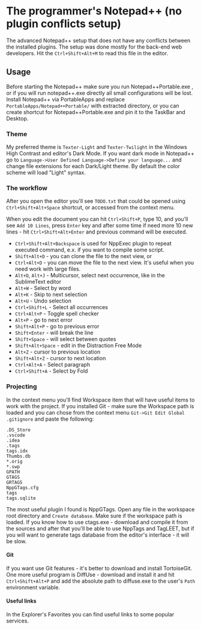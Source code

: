 # The programmer's Notepad++ (no plugin conflicts setup)

The advanced Notepad++ setup that does not have any conflicts between the installed plugins. The setup was done mostly for the back-end web developers. Hit the `Ctrl+Shift+Alt+M` to read this file in the editor.


## Usage

Before starting the Notepad++ make sure you run Notepad++Portable.exe , or if you will run notepad++.exe directly all small configurations will be lost. Install Notepad++ via PortableApps and replace `PortableApps/Notepad++Portable/` with extracted directory, or you can create shortcut for Notepad++Portable.exe and pin it to the TaskBar and Desktop.


### Theme

My preferred theme is `Texter-Light` and `Texter-Twilight` in the Windows High Contrast and editor's Dark Mode. If you want dark mode in Notepad++ go to `Language->User Defined Language->Define your language...` and change file extensions for each Dark/Light theme. By default the color scheme will load "Light" syntax.


### The workflow

After you open the editor you'll see `TODO.txt` that could be opened using `Ctrl+Shift+Alt+Space` shortcut, or accessed from the context menu.

When you edit the document you can hit `Ctrl+Shift+P`, type 10, and you'll see `Add 10 Lines`, press `Enter` key and after some time if need more 10 new lines - hit `Ctrl+Shift+Alt+Enter` and previous command will be executed. 

- `Ctrl+Shift+Alt+Backspace` is used for NppExec plugin to repeat executed command, e.x. if you want to compile some script.
- `Shift+Alt+D` - you can clone the file to the next view, or
- `Ctrl+Alt+D` - you can move the file to the next view. It's useful when you need work with large files.
- `Alt+D`, `Alt+J` - Multicursor, select next occurrence, like in the SublimeText editor
- `Alt+W` - Select by word
- `Alt+K` - Skip to next selection
- `Alt+U` - Undo selection
- `Ctrl+Shift+L` - Select all occurrences 
- `Ctrl+Alt+P` - Toggle spell checker
- `Alt+P` - go to next error
- `Shift+Alt+P` - go to previous error
- `Shift+Enter` - will break the line
- `Shift+Space` - will select between quotes
- `Shift+Alt+Space` - edit in the Distraction Free Mode
- `Alt+Z` - cursor to previous location
- `Shift+Alt+Z` - cursor to next location
- `Ctrl+Alt+A` - Select paragraph
- `Ctrl+Shift+A` - Select by Fold


### Projecting

In the context menu you'll find Workspace item that will have useful items to work with the project. If you installed Git - make sure the Workspace path is loaded and you can chose from the context menu `Git->Git Edit Global .gitignore` and paste the following:

```
.DS_Store
.vscode
.idea
.tags
tags.idx
Thumbs.db
*.orig
*.swp
GPATH
GTAGS
GRTAGS
NppGTags.cfg
tags
tags.sqlite

```

The most useful plugin I found is NppGTags. Open any file in the workspace root directory and `Create database`. Make sure if the workspace path is loaded. If you know how to use ctags.exe - download and compile it from the sources and after that you'll be able to use NppTags and TagLEET, but if you will want to generate tags database from the editor's interface - it will be slow.


#### Git

If you want use Git features - it's better to download and install TortoiseGit. One more useful program is DiffUse - download and install it and hit `Ctrl+Shift+Alt+P` and add the absolute path to diffuse.exe to the user's `Path` environment variable.


#### Useful links

In the Explorer's Favorites you can find useful links to some popular services.

